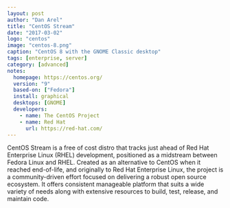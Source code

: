 ```yaml
---
layout: post
author: "Dan Arel"
title: "CentOS Stream"
date: "2017-03-02"
logo: "centos"
image: "centos-8.png"
caption: "CentOS 8 with the GNOME Classic desktop"
tags: [enterprise, server]
category: [advanced]
notes:
  homepage: https://centos.org/
  version: "9"
  based-on: ["Fedora"]
  install: graphical
  desktops: [GNOME]
  developers:
    - name: The CentOS Project
    - name: Red Hat
      url: https://red-hat.com/
---
```


CentOS Stream is a free of cost distro that tracks just ahead of Red Hat Enterprise Linux (RHEL) development, positioned as a midstream between Fedora Linux and RHEL. Created as an alternative to CentOS when it reached end-of-life, and originally to Red Hat Enterprise Linux, the project is a community-driven effort focused on delivering a robust open source ecosystem. It offers consistent manageable platform that suits a wide variety of needs along with extensive resources to build, test, release, and maintain code.